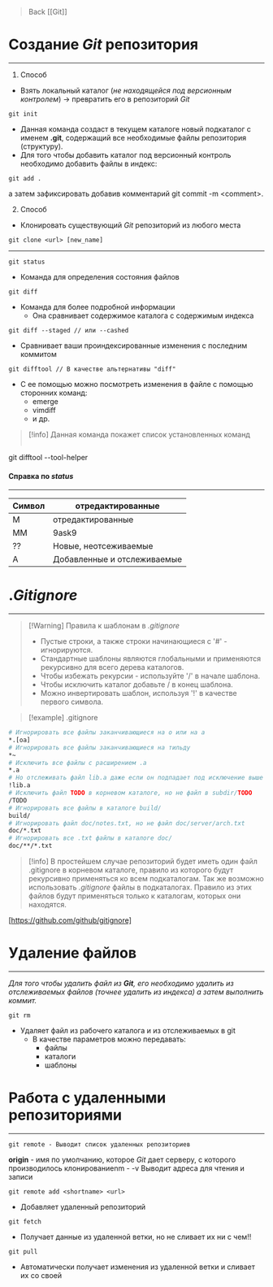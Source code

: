 >Back
>[[Git]]
# Создание *Git* репозитория #
---
1. Способ 

- Взять локальный каталог (*не находящейся под версионным контролем*) \-> превратить его в репозиторий *Git*
```
git init
```
- Данная команда создаст в текущем каталоге новый подкаталог с именем **.git**, содержащий все необходимые файлы репозитория (структуру).
- Для того чтобы добавить каталог под версионный контроль необходимо добавить файлы в индекс: 
```
git add .
```
а затем зафиксировать добавив комментарий git commit -m \<comment>.

2. Способ

- Клонировать существующий *Git* репозиторий из любого места 

```
git clone <url> [new_name]
```
---    

```
git status 
```
- Команда для определения состояния файлов

```
git diff 
```
- Команда для более подробной информации 
    - Она сравнивает содержимое каталога с содержимым индекса
```
git diff --staged // или --cashed
```
- Сравнивает ваши проиндексированные изменения с последним коммитом
```
git difftool // В качестве альтернативы "diff"
```
- С ее помощью можно посмотреть изменения в файле с помощью сторонних команд:
    - emerge
    - vimdiff
    - и др.
>[!info] Данная команда покажет список установленных команд
> ```
git difftool --tool-helper


#### Справка по *status* ####
---

| Символ | отредактированные           |
| ------ | --------------------------- |
| M      | отредактированные           |
| MM     | 9ask9                       |
| ??     | Новые, неотсеживаемые       |
| A      | Добавленные и отслеживаемые |

# .*Gitignore* #
---
>[!Warning] Правила к шаблонам в *.gitignore*
> - Пустые строки, а также строки начинающиеся с '#' - игнорируются.
> - Стандартные шаблоны являются глобальными и применяются рекурсивно для всего дерева каталогов. 
> - Чтобы избежать рекурсии - используйте '/' в начале шаблона.
> - Чтобы исключить каталог добавьте / в конец шаблона.
> - Можно инвертировать шаблон, используя '!' в качестве первого символа. 

> [!example] .gitignore
```sh
# Игнорировать все файлы заканчивающиеся на o или на a
*.[oa]
# Игнорировать все файлы заканчивающиеся на тильду
*~
# Исключить все файлы с расширением .a
*.a
# Но отслеживать файл lib.a даже если он подпадает под исключение выше
!lib.a
# Исключить файл TODO в корневом каталоге, но не файл в subdir/TODO
/TODO
# Игнорировать все файлы в каталоге build/
build/
# Игнорировать файл doc/notes.txt, но не файл doc/server/arch.txt
doc/*.txt
# Игнорировать все .txt файлы в каталоге doc/
doc/**/*.txt
```

> [!info]
> В простейшем случае репозиторий будет иметь один файл .gitignore в корневом каталоге, правило из которого будут рекурсивно применяться ко всем подкаталогам. Так же возможно использовать *.gitignore* файлы в подкаталогах. Правило из этих файлов будут применяться только к каталогам, которых они находятся.

[https://github.com/github/gitignore]


# Удаление файлов #
---
*Для того чтобы удалить файл из **Git**, его необходимо удалить из отслеживаемых файлов (точнее удалить из индекса) а затем выполнить коммит.*

```
git rm
```
- Удаляет файл из рабочего каталога и из отслеживаемых в git
    - В качестве параметров можно передавать: 
        - файлы 
        - каталоги 
        - шаблоны
# Работа с удаленными репозиториями #
---
```
git remote - Выводит список удаленных репозиториев
```
**origin** - имя по умолчанию, которое *Git* дает серверу, с которого производилось клонированиеnm
    - -v Выводит адреса для чтения и записи

```
git remote add <shortname> <url>
```
- Добавляет удаленный репозиторий

```
git fetch
```
- Получает данные из удаленной ветки, но не сливает их ни с чем!!

```
git pull 
```
- Автоматически получает изменения из удаленной ветки и сливает их со своей



